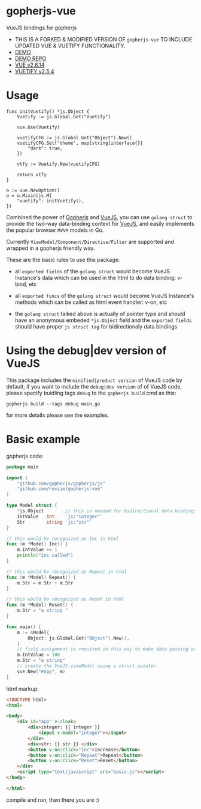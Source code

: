 # gopherjs-vue
VueJS bindings for gopherjs

* THIS IS A FORKED & MODIFIED VERSION OF `gopherjs-vue` TO INCLUDE UPDATED VUE & VUETIFY FUNCTIONALITY.
* [DEMO](https://revzim.github.io/aztd-demo)
* [DEMO REPO](https://github.com/revzim/aztd-demo)
* [VUE v2.6.14](https://github.com/vuejs/vue)
* [VUETIFY v2.5.4](https://github.com/vuetifyjs/vuetify)

# Usage

```
func initVuetify() *js.Object {
	Vuetify := js.Global.Get("Vuetify")

	vue.Use(Vuetify)

	vuetifyCFG := js.Global.Get("Object").New()
	vuetifyCFG.Set("theme", map[string]interface{}{
		"dark": true,
	})

	vtfy := Vuetify.New(vuetifyCFG)

	return vtfy
}

o := vue.NewOption()
o = o.Mixin(js.M{
    "vuetify": initVuetify(),
})

```

Combined the power of [Gopherjs][gopherjs] and [VueJS][vuejs], you can use
`golang struct` to provide the two-way data-binding context for [VueJS][vuejs],
and easily implements the popular browser `MVVM` models in Go.

Currently `ViewModel/Component/Directive/Filter` are supported and wrapped in
a gopherjs friendly way.

These are the basic rules to use this package:

* all `exported fields` of the `golang struct` would become VueJS Instance's
  data which can be used in the html to do data binding: v-bind, etc

* all `exported funcs` of the `golang struct` would become VueJS Instance's
  methods which can be called as html event handler: v-on, etc

* the `golang struct` talked above is actually of pointer type and
  should have an anonymous embeded `*js.Object` field and the `exported fields`
  should have proper `js struct tag` for bidirectionaly data bindings

# Using the debug|dev version of VueJS

This package includes the `minified|product version` of VueJS code by default, 
if you want to include the `debug|dev version` of of VueJS code, please specify
buidling tags `debug` to the `gopherjs build` cmd as this:

    gopherjs build --tags debug main.go

for more details please see the examples.

# Basic example

gopherjs code:

```go
package main

import (
    "github.com/gopherjs/gopherjs/js"
    "github.com/revzim/gopherjs-vue"
)

type Model struct {
    *js.Object        // this is needed for bidirectional data bindings
    IntValue   int    `js:"integer"`
    Str        string `js:"str"`
}

// this would be recognized as Inc in html
func (m *Model) Inc() {
    m.IntValue += 1
    println("inc called")
}

// this would be recognized as Repeat in html
func (m *Model) Repeat() {
    m.Str = m.Str + m.Str
}

// this would be recognized as Reset in html
func (m *Model) Reset() {
    m.Str = "a string "
}

func main() {
    m := &Model{
        Object: js.Global.Get("Object").New(),
    }
    // field assignment is required in this way to make data passing works
    m.IntValue = 100
    m.Str = "a string"
    // create the VueJS viewModel using a struct pointer
    vue.New("#app", m)
}
```


html markup:

```html
<!DOCTYPE html>
<html>

<body>
    <div id="app" v-cloak>
        <div>integer: {{ integer }}
            <input v-model="integer"></input>
        </div>
        <div>str: {{ str }} </div>
        <button v-on:click="Inc">Increase</button>
        <button v-on:click="Repeat">Repeat</button>
        <button v-on:click="Reset">Reset</button>
    </div>
    <script type="text/javascript" src="basic.js"></script>
</body>

</html>
```

compile and run, then there you are :)

[gopherjs]: https://github.com/gopherjs/gopherjs
[vuejs]: http://vuejs.org/
